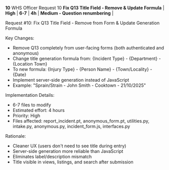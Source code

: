 **10** WHS Officer Request 10
**Fix Q13 Title Field - Remove & Update Formula** | **High** | **6-7** | **4h** | **Medium - Question renumbering** |

Request #10: Fix Q13 Title Field - Remove from Form & Update Generation Formula

  Key Changes:
  - Remove Q13 completely from user-facing forms (both authenticated and anonymous)
  - Change title generation formula from: {Incident Type} - {Department} - {Location Town}
  - To new formula: {Injury Type} - {Person Name} - {Town/Locality} - {Date}
  - Implement server-side generation instead of JavaScript
  - Example: "Sprain/Strain - John Smith - Cooktown - 21/10/2025"

  Implementation Details:
  - 6-7 files to modify
  - Estimated effort: 4 hours
  - Priority: High
  - Files affected: report_incident.pt, anonymous_form.pt, utilities.py, intake.py, anonymous.py, incident_form.js, interfaces.py

  Rationale:
  - Cleaner UX (users don't need to see title during entry)
  - Server-side generation more reliable than JavaScript
  - Eliminates label/description mismatch
  - Title visible in views, listings, and search after submission

